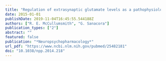 ```yaml
---
title: "Regulation of extrasynaptic glutamate levels as a pathophysiological mechanism in disorders of motivation and addiction"
date: 2015-01-01
publishDate: 2019-11-04T16:45:55.544188Z
authors: ["R. E. McCullumsmith", "G. Sanacora"]
publication_types: ["2"]
abstract: ""
featured: false
publication: "*Neuropsychopharmacology*"
url_pdf: "https://www.ncbi.nlm.nih.gov/pubmed/25482181"
doi: "10.1038/npp.2014.218"
---
```


